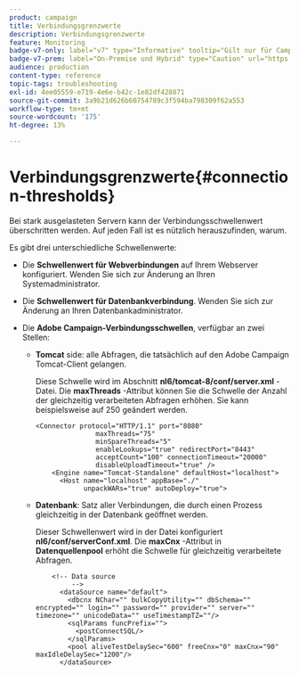 ```yaml
---
product: campaign
title: Verbindungsgrenzwerte
description: Verbindungsgrenzwerte
feature: Monitoring
badge-v7-only: label="v7" type="Informative" tooltip="Gilt nur für Campaign Classic v7"
badge-v7-prem: label="On-Premise und Hybrid" type="Caution" url="https://experienceleague.adobe.com/docs/campaign-classic/using/installing-campaign-classic/architecture-and-hosting-models/hosting-models-lp/hosting-models.html?lang=de" tooltip="Gilt nur für Hybrid- und On-Premise-Bereitstellungen"
audience: production
content-type: reference
topic-tags: troubleshooting
exl-id: 4ee05559-e719-4e6e-b42c-1e82df428871
source-git-commit: 3a9b21d626b60754789c3f594ba798309f62a553
workflow-type: tm+mt
source-wordcount: '175'
ht-degree: 13%

---
```


# Verbindungsgrenzwerte{#connection-thresholds}



Bei stark ausgelasteten Servern kann der Verbindungsschwellenwert überschritten werden. Auf jeden Fall ist es nützlich herauszufinden, warum.

Es gibt drei unterschiedliche Schwellenwerte:

* Die **Schwellenwert für Webverbindungen** auf Ihrem Webserver konfiguriert. Wenden Sie sich zur Änderung an Ihren Systemadministrator.

* Die **Schwellenwert für Datenbankverbindung**. Wenden Sie sich zur Änderung an Ihren Datenbankadministrator.

* Die **Adobe Campaign-Verbindungsschwellen**, verfügbar an zwei Stellen:

   * **Tomcat** side: alle Abfragen, die tatsächlich auf den Adobe Campaign Tomcat-Client gelangen.

     Diese Schwelle wird im Abschnitt **nl6/tomcat-8/conf/server.xml** -Datei. Die **maxThreads** -Attribut können Sie die Schwelle der Anzahl der gleichzeitig verarbeiteten Abfragen erhöhen. Sie kann beispielsweise auf 250 geändert werden.

     ```
     <Connector protocol="HTTP/1.1" port="8080"
                    maxThreads="75"
                    minSpareThreads="5"
                    enableLookups="true" redirectPort="8443"
                    acceptCount="100" connectionTimeout="20000"
                    disableUploadTimeout="true" />
         <Engine name="Tomcat-Standalone" defaultHost="localhost">
           <Host name="localhost" appBase="./"
                 unpackWARs="true" autoDeploy="true">
     ```

   * **Datenbank**: Satz aller Verbindungen, die durch einen Prozess gleichzeitig in der Datenbank geöffnet werden.

     Dieser Schwellenwert wird in der Datei konfiguriert **nl6/conf/serverConf.xml**. Die **maxCnx** -Attribut in **Datenquellenpool** erhöht die Schwelle für gleichzeitig verarbeitete Abfragen.

     ```
         <!-- Data source
              -->
           <dataSource name="default">
             <dbcnx NChar="" bulkCopyUtility="" dbSchema="" encrypted="" login="" password="" provider="" server="" timezone="" unicodeData="" useTimestampTZ=""/>
             <sqlParams funcPrefix="">
               <postConnectSQL/>
             </sqlParams>
             <pool aliveTestDelaySec="600" freeCnx="0" maxCnx="90" maxIdleDelaySec="1200"/>
           </dataSource>
     ```
